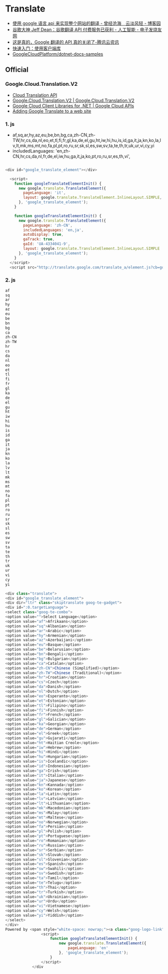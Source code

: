 # Translate

- [使用 google 语言 api 来实现整个网站的翻译 - 曾经沧海　云淡风轻 - 博客园](https://www.cnblogs.com/yifenghong/p/4522949.html)
- [谷歌大神 Jeff Dean：谷歌翻译 API 付费服务已获利 - 人工智能 - 电子发烧友网](http://www.elecfans.com/rengongzhineng/636406.html)
- [这是真的，Google 翻译的 API 真的关闭了-腾讯云资讯](https://cloud.tencent.com/info/aa73e69f1b1f8f14ccdd15f0e8666ef2.html)
- [快速入门：使用客户端库](https://cloud.google.com/translate/docs/quickstart-client-libraries)
- [GoogleCloudPlatform/dotnet-docs-samples](https://github.com/GoogleCloudPlatform/dotnet-docs-samples/blob/2ec373efac86f3e589ff98ac8abf5d28b29b1578/translate/api/QuickStart/Program.cs)

## Official

### Google.Cloud.Translation.V2

- [Cloud Translation API](https://console.developers.google.com/apis/library/translate.googleapis.com?filter=category:machine-learning&project=fluid-mote-240115&folder&organizationId)
- [Google.Cloud.Translation.V2 | Google.Cloud.Translation.V2](https://googleapis.github.io/google-cloud-dotnet/docs/Google.Cloud.Translation.V2/)
- [Google Cloud Client Libraries for .NET | Google Cloud APIs](https://googleapis.github.io/google-cloud-dotnet/docs/index.html)
- [Adding Google Translate to a web site](https://stackoverflow.com/questions/12243818/adding-google-translate-to-a-web-site)

### 1. js

- af,sq,ar,hy,az,eu,be,bn,bg,ca,zh-CN,zh-TW,hr,cs,da,nl,eo,et,tl,fi,fr,gl,ka,de,el,gu,ht,iw,hi,hu,is,id,ga,it,ja,kn,ko,la,lv,lt,mk,ms,mt,no,fa,pl,pt,ro,ru,sr,sk,sl,es,sw,sv,ta,te,th,tr,uk,ur,vi,cy,yi
- includedLanguages: 'en,zh-CN,hr,cs,da,nl,fr,de,el,iw,hu,ga,it,ja,ko,pt,ro,ru,sr,es,th,vi',

```js

<div id="google_translate_element"></div>

  <script>
    function googleTranslateElementInit() {
      new google.translate.TranslateElement({
        pageLanguage: 'it',
        layout: google.translate.TranslateElement.InlineLayout.SIMPLE,
      }, 'google_translate_element');
    }

    function googleTranslateElementInit() {
      new google.translate.TranslateElement({
        pageLanguage: 'zh-CN',
        includedLanguages: 'en,ja',
        autoDisplay: true,
        gaTrack: true,
        gaId: 'UA-4334041-9',
        layout: google.translate.TranslateElement.InlineLayout.SIMPLE
      }, 'google_translate_element');
    }
  </script>
  <script src="http://translate.google.com/translate_a/element.js?cb=googleTranslateElementInit"></script>
```

### 2. js

```js
af
sq
ar
hy
az
eu
be
bn
bg
ca
zh-CN
zh-TW
hr
cs
da
nl
eo
et
tl
fi
fr
gl
ka
de
el
gu
ht
iw
hi
hu
is
id
ga
it
ja
kn
ko
la
lv
lt
mk
ms
mt
no
fa
pl
pt
ro
ru
sr
sk
sl
es
sw
sv
ta
te
th
tr
uk
ur
vi
cy
yi

<div class="translate">
<div id="google_translate_element">
<div dir="ltr" class="skiptranslate goog-te-gadget">
<div id=":0.targetLanguage">
<select class="goog-te-combo">
<option value="">Select Language</option>
<option value="af">Afrikaans</option>
<option value="sq">Albanian</option>
<option value="ar">Arabic</option>
<option value="hy">Armenian</option>
<option value="az">Azerbaijani</option>
<option value="eu">Basque</option>
<option value="be">Belarusian</option>
<option value="bn">Bengali</option>
<option value="bg">Bulgarian</option>
<option value="ca">Catalan</option>
<option value="zh-CN">Chinese (Simplified)</option>
<option value="zh-TW">Chinese (Traditional)</option>
<option value="hr">Croatian</option>
<option value="cs">Czech</option>
<option value="da">Danish</option>
<option value="nl">Dutch</option>
<option value="eo">Esperanto</option>
<option value="et">Estonian</option>
<option value="tl">Filipino</option>
<option value="fi">Finnish</option>
<option value="fr">French</option>
<option value="gl">Galician</option>
<option value="ka">Georgian</option>
<option value="de">German</option>
<option value="el">Greek</option>
<option value="gu">Gujarati</option>
<option value="ht">Haitian Creole</option>
<option value="iw">Hebrew</option>
<option value="hi">Hindi</option>
<option value="hu">Hungarian</option>
<option value="is">Icelandic</option>
<option value="id">Indonesian</option>
<option value="ga">Irish</option>
<option value="it">Italian</option>
<option value="ja">Japanese</option>
<option value="kn">Kannada</option>
<option value="ko">Korean</option>
<option value="la">Latin</option>
<option value="lv">Latvian</option>
<option value="lt">Lithuanian</option>
<option value="mk">Macedonian</option>
<option value="ms">Malay</option>
<option value="mt">Maltese</option>
<option value="no">Norwegian</option>
<option value="fa">Persian</option>
<option value="pl">Polish</option>
<option value="pt">Portuguese</option>
<option value="ro">Romanian</option>
<option value="ru">Russian</option>
<option value="sr">Serbian</option>
<option value="sk">Slovak</option>
<option value="sl">Slovenian</option>
<option value="es">Spanish</option>
<option value="sw">Swahili</option>
<option value="sv">Swedish</option>
<option value="ta">Tamil</option>
<option value="te">Telugu</option>
<option value="th">Thai</option>
<option value="tr">Turkish</option>
<option value="uk">Ukrainian</option>
<option value="ur">Urdu</option>
<option value="vi">Vietnamese</option>
<option value="cy">Welsh</option>
<option value="yi">Yiddish</option>
</select>
</div>
Powered by <span style="white-space: nowrap;"><a class="goog-logo-link" href="http://translate.google.com" target="_blank"><img style="padding-right: 3px;" src="http://www.google.com/images/logos/google_logo_41.png" width="37" height="13">Translate</a></span></div></div>
                <script>
                    function googleTranslateElementInit() {
                        new google.translate.TranslateElement({
                            pageLanguage: 'en'
                        }, 'google_translate_element');
                    }
                </script>
            </div
```
